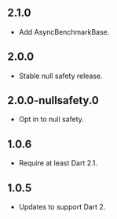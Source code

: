 ## 2.1.0

- Add AsyncBenchmarkBase.

## 2.0.0

- Stable null safety release.

## 2.0.0-nullsafety.0

- Opt in to null safety.

## 1.0.6

- Require at least Dart 2.1.

## 1.0.5

- Updates to support Dart 2.

